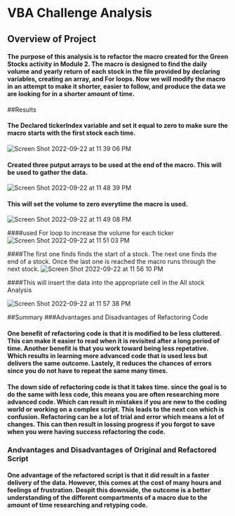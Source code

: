 # VBA Challenge Analysis 

## Overview of Project
#### The purpose of this analysis is to refactor the macro created for the Green Stocks activity in Module 2. The macro is designed to find the daily volume and yearly return of each stock in the file provided by declaring variables, creating an array, and For loops. Now we will modify the macro in an attempt to make it shorter, easier to follow, and produce the data we are looking for in a shorter amount of time. 

##Results
#### The Declared tickerIndex variable and set it equal to zero to make sure the macro starts with the first stock each time.

![Screen Shot 2022-09-22 at 11 39 06 PM](https://user-images.githubusercontent.com/108249510/191904847-4bc1f2a1-d950-4389-a95c-112abc1f04ab.png)


#### Created three putput arrays to be used at the end of the macro. This will be used to gather the data. 
![Screen Shot 2022-09-22 at 11 48 39 PM](https://user-images.githubusercontent.com/108249510/191905906-3b322feb-a75e-4f08-892a-55e1e0a7e0f7.png)

#### This will set the volume to zero everytime the macro is used. 
![Screen Shot 2022-09-22 at 11 49 08 PM](https://user-images.githubusercontent.com/108249510/191906002-f725c8cd-fb70-4aa3-b627-c410063ac146.png)

####used For loop to increase the volume for each ticker
![Screen Shot 2022-09-22 at 11 51 03 PM](https://user-images.githubusercontent.com/108249510/191906338-4d229c26-e856-4bc9-a42e-0d087cbe5412.png)

####The first one finds finds the start of a stock. The next one finds the end of a stock. Once the last one is reached the macro runs through the next stock.
![Screen Shot 2022-09-22 at 11 56 10 PM](https://user-images.githubusercontent.com/108249510/191906862-4031311c-c0e7-4fcb-96d9-e858ba80412a.png)

####This will insert the data into the appropriate cell in the All stock Analysis 

![Screen Shot 2022-09-22 at 11 57 38 PM](https://user-images.githubusercontent.com/108249510/191907026-2ebc033e-ab42-48c4-8945-3f0bba110c23.png)


##Summary
###Advantages and Disadvantages of Refactoring Code
#### One benefit of refactoring code is that it is modified to be less cluttered. This can make it easier to read when it is revisited after a long period of time. Another benefit is that you work toward being less repetative. Which results in learning more advanced code that is used less but delivers the same outcome. Lastely, it reduces the chances of errors since you do not have to repeat the same many times. 

#### The down side of refactoring code is that it takes time. since the goal is to do the same with less code, this means you are often researching more advanced code. Which can result in mistakes if you are new to the coding world or working on a complex script. This leads to the next con which is confusion. Refactoring can be a lot of trial and error which means a lot of changes. This can then result in lossing progress if you forgot to save when you were having success refactoring the code. 

### Andvantages and Disadvantages of Original and Refactored Script
#### One advantage of the refactored script is that it did result in a faster delivery of the data. However, this comes at the cost of many hours and feelings of frustration. Despit this downside, the outcome is a better understanding of the different compartments of a macro due to the amount of time researching and retyping code. 

